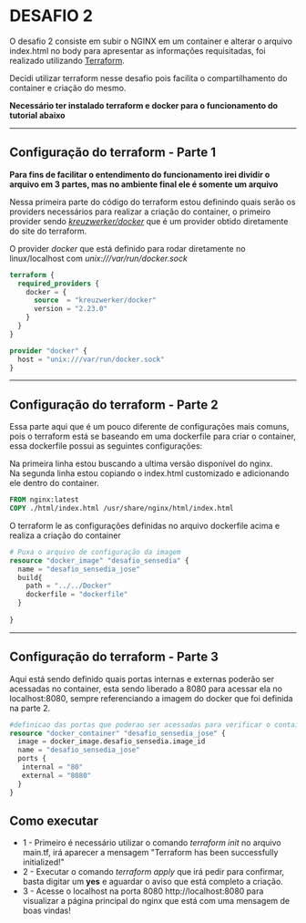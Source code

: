 # DESAFIO 2

O desafio 2 consiste em subir o NGINX em um container e alterar o arquivo index.html no body para apresentar as informações requisitadas, foi realizado utilizando [Terraform](https://developer.hashicorp.com/terraform/docs).

Decidi utilizar terraform nesse desafio pois facilita o compartilhamento do container e criação do mesmo.

**Necessário ter instalado terraform e docker para o funcionamento do tutorial abaixo**

---

## Configuração do terraform - Parte 1

**Para fins de facilitar o entendimento do funcionamento irei dividir o arquivo em 3 partes, mas no ambiente final ele é somente um arquivo**

Nessa primeira parte do código do terraform estou definindo quais serão os providers necessários para realizar a criação do container, o primeiro provider sendo  [_kreuzwerker/docker_](https://registry.terraform.io/providers/kreuzwerker/docker/latest/docs) que é um provider obtido diretamente do site do terraform. 

O provider _docker_ que está definido para rodar diretamente no linux/localhost com _unix:///var/run/docker.sock_

```terraform
terraform {
  required_providers {
    docker = {
      source  = "kreuzwerker/docker" 
      version = "2.23.0" 
    }
  }
}

provider "docker" { 
  host = "unix:///var/run/docker.sock"
}
```

---

## Configuração do terraform - Parte 2

Essa parte aqui que é um pouco diferente de configurações mais comuns, pois o terraform está se baseando em uma dockerfile para criar o container, essa dockerfile possui as seguintes configurações:

Na primeira linha  estou buscando a ultima versão disponível do nginx.<br>
Na segunda linha estou copiando o index.html customizado e adicionando ele dentro do container.<br>
```dockerfile
FROM nginx:latest 
COPY ./html/index.html /usr/share/nginx/html/index.html 
```

O terraform le as configurações definidas no arquivo dockerfile acima e realiza a criação do container

```terraform
# Puxa o arquivo de configuração da imagem
resource "docker_image" "desafio_sensedia" {
  name = "desafio_sensedia_jose"
  build{
    path = "../../Docker"       
    dockerfile = "dockerfile"    
  }
  
}
```

---

## Configuração do terraform - Parte 3

Aqui está sendo definido quais portas internas e externas poderão ser acessadas no container, esta sendo liberado a 8080 para acessar ela no localhost:8080, sempre referenciando a imagem do docker que foi definida na parte 2.


```terraform
#definicao das portas que poderao ser acessadas para verificar o container
resource "docker_container" "desafio_sensedia_jose" {
  image = docker_image.desafio_sensedia.image_id
  name = "desafio_sensedia_jose"
  ports {
   internal = "80"
   external = "8080" 
  }
}
```

## Como executar

* 1 - Primeiro é necessário utilizar o comando _terraform init_ no arquivo main.tf, irá aparecer a mensagem "Terraform has been successfully initialized!"
* 2 - Executar o comando _terraform apply_ que irá pedir para confirmar, basta digitar um **yes** e aguardar o aviso que está completo a criação.
* 3 - Acesse o localhost na porta 8080 http://localhost:8080 para visualizar a página principal do nginx que está com uma mensagem de boas vindas!
